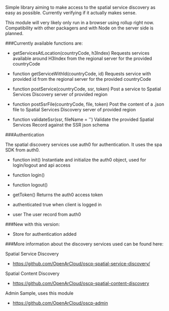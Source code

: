 Simple library aiming to make access to the spatial service discovery as 
easy as possible. Currently verifying if it actually makes sense.


This module will very likely only run in a browser using rollup right now. 
Compatibility with other packagers and with Node on the server side is planned.


###Currently available functions are:
- getServicesAtLocation(countryCode, h3Index)
Requests services available around H3Index from the regional server for the provided 
countryCode

- function getServiceWithId(countryCode, id)
Requests service with provided id from the regional server for the provided countryCode

- function postService(countryCode, ssr, token)
Post a service to Spatial Services Discovery server of provided region

- function postSsrFile(countryCode, file, token)
Post the content of a .json file to Spatial Services Discovery server of provided region

- function validateSsr(ssr, fileName = '')
Validate the provided Spatial Services Record against the SSR json schema 


###Authentication

The spatial discovery services use auth0 for authentication. It uses the spa SDK from auth0.

- function init()
Instantiate and initialize the auth0 object, used for login/logout and api access

- function login()
- function logout()

- getToken()
Returns the auth0 access token

- authenticated
true when client is logged in

- user
The user record from auth0


###New with this version:
- Store for authentication added


###More information about the discovery services used can be found here:

Spatial Service Discovery
- https://github.com/OpenArCloud/oscp-spatial-service-discovery/

Spatial Content Discovery
- https://github.com/OpenArCloud/oscp-spatial-content-discovery

Admin Sample, uses this module
- https://github.com/OpenArCloud/oscp-admin